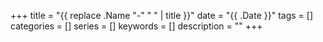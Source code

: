 +++
title = "{{ replace .Name "-" " " | title }}"
date = "{{ .Date }}"
tags = []
categories = []
series = []
keywords = []
description = ""
+++

